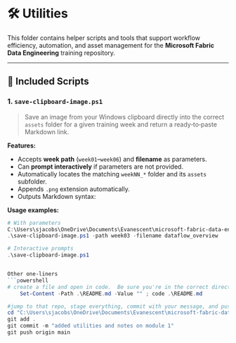 
# 🛠 Utilities

This folder contains helper scripts and tools that support workflow efficiency, automation, and asset management for the **Microsoft Fabric Data Engineering** training repository.

---

## 📄 Included Scripts

### 1. `save-clipboard-image.ps1`
> Save an image from your Windows clipboard directly into the correct `assets` folder for a given training week and return a ready‑to‑paste Markdown link.

**Features:**
- Accepts **week path** (`week01`–`week06`) and **filename** as parameters.
- Can **prompt interactively** if parameters are not provided.
- Automatically locates the matching `weekNN_*` folder and its `assets` subfolder.
- Appends `.png` extension automatically.
- Outputs Markdown syntax:  


**Usage examples:**
```powershell
# With parameters
C:\Users\sjacobs\OneDrive\Documents\Evanescent\microsoft-fabric-data-engineering\utilities>  
.\save-clipboard-image.ps1 -path week03 -filename dataflow_overview

# Interactive prompts
.\save-clipboard-image.ps1


Other one-liners
```powershell
# create a file and open in code.  Be sure you're in the correct directory
    Set-Content -Path .\README.md -Value "" ; code .\README.md

#jump to that repo, stage everything, commit with your message, and push
cd "C:\Users\sjacobs\OneDrive\Documents\Evanescent\microsoft-fabric-data-engineering"
git add .
git commit -m "added utilities and notes on module 1"
git push origin main
